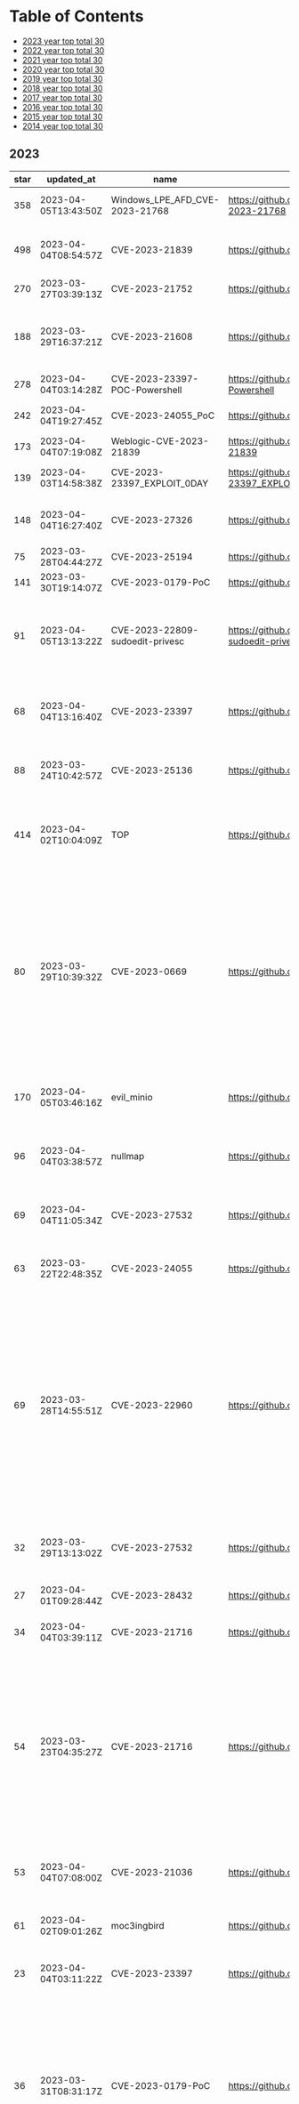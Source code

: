 # Table of Contents
* [2023 year top total 30](#2023)
* [2022 year top total 30](#2022)
* [2021 year top total 30](#2021)
* [2020 year top total 30](#2020)
* [2019 year top total 30](#2019)
* [2018 year top total 30](#2018)
* [2017 year top total 30](#2017)
* [2016 year top total 30](#2016)
* [2015 year top total 30](#2015)
* [2014 year top total 30](#2014)
## 2023
|star|updated_at|name|url|des|
|---|---|---|---|---|
|358|2023-04-05T13:43:50Z|Windows_LPE_AFD_CVE-2023-21768|https://github.com/chompie1337/Windows_LPE_AFD_CVE-2023-21768|LPE exploit for CVE-2023-21768|
|498|2023-04-04T08:54:57Z|CVE-2023-21839|https://github.com/4ra1n/CVE-2023-21839|Weblogic CVE-2023-21839 RCE (无需Java依赖一键RCE)|
|270|2023-03-27T03:39:13Z|CVE-2023-21752|https://github.com/Wh04m1001/CVE-2023-21752||
|188|2023-03-29T16:37:21Z|CVE-2023-21608|https://github.com/hacksysteam/CVE-2023-21608|Adobe Acrobat Reader - CVE-2023-21608 - Remote Code Execution Exploit|
|278|2023-04-04T03:14:28Z|CVE-2023-23397-POC-Powershell|https://github.com/api0cradle/CVE-2023-23397-POC-Powershell||
|242|2023-04-04T19:27:45Z|CVE-2023-24055_PoC|https://github.com/alt3kx/CVE-2023-24055_PoC|CVE-2023-24055 PoC (KeePass 2.5x)|
|173|2023-04-04T07:19:08Z|Weblogic-CVE-2023-21839|https://github.com/DXask88MA/Weblogic-CVE-2023-21839||
|139|2023-04-03T14:58:38Z|CVE-2023-23397_EXPLOIT_0DAY|https://github.com/sqrtZeroKnowledge/CVE-2023-23397_EXPLOIT_0DAY|Exploit for the CVE-2023-23397|
|148|2023-04-04T16:27:40Z|CVE-2023-27326|https://github.com/Impalabs/CVE-2023-27326|VM Escape for Parallels Desktop <18.1.1|
|75|2023-03-28T04:44:27Z|CVE-2023-25194|https://github.com/ohnonoyesyes/CVE-2023-25194||
|141|2023-03-30T19:14:07Z|CVE-2023-0179-PoC|https://github.com/TurtleARM/CVE-2023-0179-PoC||
|91|2023-04-05T13:13:22Z|CVE-2023-22809-sudoedit-privesc|https://github.com/n3m1dotsys/CVE-2023-22809-sudoedit-privesc|A script to automate privilege escalation with CVE-2023-22809 vulnerability|
|68|2023-04-04T13:16:40Z|CVE-2023-23397|https://github.com/Trackflaw/CVE-2023-23397|Simple PoC of the CVE-2023-23397 vulnerability with the payload sent by email.|
|88|2023-03-24T10:42:57Z|CVE-2023-25136|https://github.com/Christbowel/CVE-2023-25136|OpenSSH 9.1 vulnerability mass scan and exploit|
|414|2023-04-02T10:04:09Z|TOP|https://github.com/hktalent/TOP|TOP All bugbounty pentesting CVE-2023- POC Exp  RCE example payload  Things|
|80|2023-03-29T10:39:32Z|CVE-2023-0669|https://github.com/0xf4n9x/CVE-2023-0669|CVE-2023-0669 GoAnywhere MFT suffers from a pre-authentication command injection vulnerability in the License Response Servlet due to deserializing an arbitrary attacker-controlled object.|
|170|2023-04-05T03:46:16Z|evil_minio|https://github.com/AbelChe/evil_minio|EXP for CVE-2023-28434 MinIO unauthorized to RCE|
|96|2023-04-04T03:38:57Z|nullmap|https://github.com/SamuelTulach/nullmap|Using CVE-2023-21768 to manual map kernel mode driver |
|69|2023-04-04T11:05:34Z|CVE-2023-27532|https://github.com/sfewer-r7/CVE-2023-27532|Exploit for CVE-2023-27532 against Veeam Backup & Replication|
|63|2023-03-22T22:48:35Z|CVE-2023-24055|https://github.com/deetl/CVE-2023-24055|POC and Scanner for CVE-2023-24055|
|69|2023-03-28T14:55:51Z|CVE-2023-22960|https://github.com/t3l3machus/CVE-2023-22960|This vulnerability allows an attacker to bypass the credentials brute-force prevention mechanism of the Embedded Web Server (interface) of more than 60 Lexmark printer models. This issue affects both username-password and PIN authentication.|
|32|2023-03-29T13:13:02Z|CVE-2023-27532|https://github.com/horizon3ai/CVE-2023-27532|POC for Veeam Backup and Replication CVE-2023-27532|
|27|2023-04-01T09:28:44Z|CVE-2023-28432|https://github.com/Mr-xn/CVE-2023-28432|CVE-2023-28434 nuclei templates|
|34|2023-04-04T03:39:11Z|CVE-2023-21716|https://github.com/Xnuvers007/CVE-2023-21716|RTF Crash POC Python 3.11 Windows 10|
|54|2023-03-23T04:35:27Z|CVE-2023-21716|https://github.com/gyaansastra/CVE-2023-21716|A vulnerability within Microsoft Office's wwlib allows attackers to achieve remote code execution with the privileges of the victim that opens a malicious RTF document. The attacker could deliver this file as an email attachment (or other means).|
|53|2023-04-04T07:08:00Z|CVE-2023-21036|https://github.com/infobyte/CVE-2023-21036|Detection and sanitization for Acropalypse Now - CVE-2023-21036|
|61|2023-04-02T09:01:26Z|moc3ingbird|https://github.com/OpenL2D/moc3ingbird|MOC3ingbird Exploit for Live2D (CVE-2023-27566)|
|23|2023-04-04T03:11:22Z|CVE-2023-23397|https://github.com/ka7ana/CVE-2023-23397|Simple PoC in PowerShell for CVE-2023-23397|
|36|2023-03-31T08:31:17Z|CVE-2023-0179-PoC|https://github.com/H4K6/CVE-2023-0179-PoC|针对（CVE-2023-0179）漏洞利用  该漏洞被分配为CVE-2023-0179，影响了从5.5到6.2-rc3的所有Linux版本，尽管该利用在6.1.6上被测试。  漏洞的细节和文章可以在os-security上找到。|
|30|2023-04-03T07:12:40Z|exploit-CVE-2023-23752|https://github.com/Acceis/exploit-CVE-2023-23752|Joomla! < 4.2.8 - Unauthenticated information disclosure|
## 2022
|star|updated_at|name|url|des|
|---|---|---|---|---|
|396|2023-04-02T20:00:02Z|pxplan|https://github.com/GREENHAT7/pxplan|CVE-2022-2022|
|420|2023-03-28T13:31:39Z|CVE-2022-25636|https://github.com/Bonfee/CVE-2022-25636|CVE-2022-25636|
|489|2023-03-28T13:30:41Z|CVE-2022-0995|https://github.com/Bonfee/CVE-2022-0995|CVE-2022-0995 exploit|
|447|2023-03-28T18:22:16Z|CVE-2022-21882|https://github.com/KaLendsi/CVE-2022-21882|win32k LPE |
|681|2023-04-05T11:27:34Z|CVE-2022-29072|https://github.com/kagancapar/CVE-2022-29072|7-Zip through 21.07 on Windows allows privilege escalation and command execution when a file with the .7z extension is dragged to the Help>Contents area.|
|1020|2023-04-03T13:17:16Z|CVE-2022-0847-DirtyPipe-Exploit|https://github.com/Arinerron/CVE-2022-0847-DirtyPipe-Exploit|A root exploit for CVE-2022-0847 (Dirty Pipe)|
|531|2023-03-29T19:16:02Z|OpenSSL-2022|https://github.com/NCSC-NL/OpenSSL-2022|Operational information regarding CVE-2022-3602 and CVE-2022-3786, two vulnerabilities in OpenSSL 3|
|354|2023-03-21T19:08:40Z|CVE-2022-0185|https://github.com/Crusaders-of-Rust/CVE-2022-0185|CVE-2022-0185|
|528|2023-04-02T22:01:17Z|CVE-2022-23222|https://github.com/tr3ee/CVE-2022-23222|CVE-2022-23222: Linux Kernel eBPF Local Privilege Escalation|
|207|2023-04-04T07:09:46Z|Spring-Cloud-Gateway-CVE-2022-22947|https://github.com/lucksec/Spring-Cloud-Gateway-CVE-2022-22947|CVE-2022-22947|
|365|2023-03-29T19:31:22Z|CVE-2022-21907|https://github.com/ZZ-SOCMAP/CVE-2022-21907|HTTP Protocol Stack Remote Code Execution Vulnerability CVE-2022-21907|
|422|2023-04-02T23:55:02Z|CVE-2022-2588|https://github.com/Markakd/CVE-2022-2588|exploit for CVE-2022-2588|
|345|2023-03-28T12:37:57Z|CVE-2022-29464|https://github.com/hakivvi/CVE-2022-29464|WSO2 RCE (CVE-2022-29464) exploit and writeup.|
|311|2023-04-04T12:57:47Z|CVE-2022-40684|https://github.com/horizon3ai/CVE-2022-40684|A proof of concept exploit for CVE-2022-40684 affecting Fortinet FortiOS, FortiProxy, and FortiSwitchManager|
|315|2023-03-28T11:57:53Z|CVE-2022-39197|https://github.com/its-arun/CVE-2022-39197|CobaltStrike <= 4.7.1 RCE|
|370|2023-04-02T09:05:44Z|CVE-2022-33679|https://github.com/Bdenneu/CVE-2022-33679|One day based on https://googleprojectzero.blogspot.com/2022/10/rc4-is-still-considered-harmful.html|
|426|2023-04-04T09:11:47Z|CVE-2022-27254|https://github.com/nonamecoder/CVE-2022-27254|PoC for vulnerability in Honda's Remote Keyless System(CVE-2022-27254)|
|240|2023-03-28T08:38:18Z|CVE-2022-0847|https://github.com/r1is/CVE-2022-0847|CVE-2022-0847-DirtyPipe-Exploit   CVE-2022-0847 是存在于 Linux内核 5.8 及之后版本中的本地提权漏洞。攻击者通过利用此漏洞，可覆盖重写任意可读文件中的数据，从而可将普通权限的用户提升到特权 root。    CVE-2022-0847 的漏洞原理类似于 CVE-2016-5195 脏牛漏洞（Dirty Cow），但它更容易被利用。漏洞作者将此漏洞命名为“Dirty Pipe”|
|289|2023-03-02T11:36:05Z|CVE-2022-21971|https://github.com/0vercl0k/CVE-2022-21971|PoC for CVE-2022-21971 "Windows Runtime Remote Code Execution Vulnerability"|
|253|2023-04-05T02:09:59Z|CVE-2022-39952|https://github.com/horizon3ai/CVE-2022-39952|POC for CVE-2022-39952|
|386|2023-04-05T12:44:31Z|CVE-2022-0847-DirtyPipe-Exploits|https://github.com/AlexisAhmed/CVE-2022-0847-DirtyPipe-Exploits|A collection of exploits and documentation that can be used to exploit the Linux Dirty Pipe vulnerability.|
|281|2023-04-04T14:09:56Z|Spring4Shell-POC|https://github.com/reznok/Spring4Shell-POC|Dockerized Spring4Shell (CVE-2022-22965) PoC application and exploit|
|110|2023-04-04T14:09:56Z|CVE-2022-22963|https://github.com/dinosn/CVE-2022-22963|CVE-2022-22963 PoC |
|285|2023-03-28T12:39:51Z|VMware-CVE-2022-22954|https://github.com/sherlocksecurity/VMware-CVE-2022-22954|POC for VMWARE CVE-2022-22954|
|94|2023-03-09T11:35:41Z|CVE-2022-23131|https://github.com/jweny/CVE-2022-23131|cve-2022-23131 exp|
|233|2023-04-04T00:57:52Z|CVE-2022-1388|https://github.com/horizon3ai/CVE-2022-1388|POC for CVE-2022-1388|
|256|2023-03-23T09:37:45Z|cve-2022-27255|https://github.com/infobyte/cve-2022-27255||
|186|2023-03-28T18:22:16Z|CVE-2022-21882|https://github.com/L4ys/CVE-2022-21882||
|194|2023-02-02T00:58:48Z|CVE-2022-27666|https://github.com/plummm/CVE-2022-27666|Exploit for CVE-2022-27666|
|121|2023-03-15T14:52:42Z|SpringShell|https://github.com/TheGejr/SpringShell|Spring4Shell - Spring Core RCE - CVE-2022-22965|
## 2021
|star|updated_at|name|url|des|
|---|---|---|---|---|
|1776|2023-04-05T12:36:09Z|CVE-2021-4034|https://github.com/berdav/CVE-2021-4034|CVE-2021-4034 1day|
|1460|2023-04-05T08:28:54Z|CVE-2021-40444|https://github.com/lockedbyte/CVE-2021-40444|CVE-2021-40444 PoC|
|1197|2023-03-29T11:33:24Z|noPac|https://github.com/cube0x0/noPac|CVE-2021-42287/CVE-2021-42278 Scanner & Exploiter.|
|1674|2023-04-05T13:58:22Z|CVE-2021-1675|https://github.com/cube0x0/CVE-2021-1675|C# and Impacket implementation of PrintNightmare CVE-2021-1675/CVE-2021-34527|
|959|2023-04-05T13:59:35Z|CVE-2021-4034|https://github.com/arthepsy/CVE-2021-4034|PoC for PwnKit: Local Privilege Escalation Vulnerability in polkit’s pkexec (CVE-2021-4034)|
|429|2023-04-03T03:10:53Z|CVE-2021-21972|https://github.com/NS-Sp4ce/CVE-2021-21972|CVE-2021-21972 Exploit|
|868|2023-04-03T19:07:31Z|CVE-2021-3156|https://github.com/blasty/CVE-2021-3156||
|888|2023-04-02T20:48:15Z|CVE-2021-1675|https://github.com/calebstewart/CVE-2021-1675|Pure PowerShell implementation of CVE-2021-1675 Print Spooler Local Privilege Escalation (PrintNightmare)|
|394|2023-03-28T18:22:14Z|CVE-2021-1732-Exploit|https://github.com/KaLendsi/CVE-2021-1732-Exploit|CVE-2021-1732 Exploit|
|889|2023-04-05T13:41:07Z|sam-the-admin|https://github.com/WazeHell/sam-the-admin|Exploiting CVE-2021-42278 and CVE-2021-42287 to impersonate DA from standard domain user |
|844|2023-04-05T12:58:45Z|CVE-2021-44228-Scanner|https://github.com/logpresso/CVE-2021-44228-Scanner|Vulnerability scanner and mitigation patch for Log4j2 CVE-2021-44228|
|738|2023-03-21T10:45:10Z|CVE-2021-40444|https://github.com/klezVirus/CVE-2021-40444|CVE-2021-40444 - Fully Weaponized Microsoft Office Word RCE Exploit|
|823|2023-03-11T13:00:24Z|CVE-2021-31166|https://github.com/0vercl0k/CVE-2021-31166|Proof of concept for CVE-2021-31166, a remote HTTP.sys use-after-free triggered remotely.|
|581|2023-04-01T14:07:26Z|CVE-2021-3156|https://github.com/worawit/CVE-2021-3156|Sudo Baron Samedit Exploit|
|1556|2023-04-05T05:54:17Z|log4j-shell-poc|https://github.com/kozmer/log4j-shell-poc|A Proof-Of-Concept for the CVE-2021-44228 vulnerability. |
|1052|2023-04-04T17:53:04Z|log4shell-vulnerable-app|https://github.com/christophetd/log4shell-vulnerable-app|Spring Boot web application vulnerable to Log4Shell (CVE-2021-44228).|
|430|2023-02-17T21:09:51Z|CVE-2021-3156|https://github.com/stong/CVE-2021-3156|PoC for CVE-2021-3156 (sudo heap overflow)|
|558|2023-04-04T08:45:42Z|noPac|https://github.com/Ridter/noPac|Exploiting CVE-2021-42278 and CVE-2021-42287 to impersonate DA from standard domain user |
|336|2023-04-04T14:56:59Z|CVE-2021-3493|https://github.com/briskets/CVE-2021-3493|Ubuntu OverlayFS Local Privesc|
|138|2023-04-04T18:03:47Z|exprolog|https://github.com/herwonowr/exprolog|ProxyLogon Full Exploit Chain PoC (CVE-2021–26855, CVE-2021–26857, CVE-2021–26858, CVE-2021–27065)|
|205|2023-03-29T02:32:16Z|CVE-2021-41773|https://github.com/blasty/CVE-2021-41773|CVE-2021-41773 playground|
|342|2023-04-04T19:46:22Z|CVE-2021-44228_scanner|https://github.com/CERTCC/CVE-2021-44228_scanner|Scanners for Jar files that may be vulnerable to CVE-2021-44228|
|319|2023-03-28T12:39:04Z|Grafana-CVE-2021-43798|https://github.com/jas502n/Grafana-CVE-2021-43798|Grafana Unauthorized arbitrary file reading vulnerability|
|165|2023-03-27T23:53:52Z|ProxyVulns|https://github.com/hosch3n/ProxyVulns|[ProxyLogon] CVE-2021-26855 & CVE-2021-27065 Fixed RawIdentity Bug Exploit. [ProxyOracle] CVE-2021-31195 & CVE-2021-31196 Exploit Chains. [ProxyShell] CVE-2021-34473 & CVE-2021-34523 & CVE-2021-31207 Exploit Chains.|
|223|2023-03-28T13:35:39Z|CVE-2021-22205|https://github.com/Al1ex/CVE-2021-22205|CVE-2021-22205& GitLab CE/EE RCE|
|139|2022-12-08T12:21:45Z|CVE-2021-41773_CVE-2021-42013|https://github.com/inbug-team/CVE-2021-41773_CVE-2021-42013|CVE-2021-41773 CVE-2021-42013漏洞批量检测工具|
|335|2023-03-03T23:04:45Z|CVE-2021-1675-LPE|https://github.com/hlldz/CVE-2021-1675-LPE|Local Privilege Escalation Edition for CVE-2021-1675/CVE-2021-34527|
|432|2023-02-19T07:14:03Z|log4j-finder|https://github.com/fox-it/log4j-finder|Find vulnerable Log4j2 versions on disk and also inside Java Archive Files (Log4Shell CVE-2021-44228, CVE-2021-45046, CVE-2021-45105)|
|233|2023-03-28T13:36:24Z|laravel-exploits|https://github.com/ambionics/laravel-exploits|Exploit for CVE-2021-3129|
|297|2023-03-20T09:00:12Z|CVE-2021-26084_Confluence|https://github.com/h3v0x/CVE-2021-26084_Confluence|Confluence Server Webwork OGNL injection|
## 2020
|star|updated_at|name|url|des|
|---|---|---|---|---|
|3712|2023-04-04T13:02:20Z|exphub|https://github.com/zhzyker/exphub|Exphub[漏洞利用脚本库] 包括Webloigc、Struts2、Tomcat、Nexus、Solr、Jboss、Drupal的漏洞利用脚本，最新添加CVE-2020-14882、CVE-2020-11444、CVE-2020-10204、CVE-2020-10199、CVE-2020-1938、CVE-2020-2551、CVE-2020-2555、CVE-2020-2883、CVE-2019-17558、CVE-2019-6340|
|1657|2023-04-04T02:41:55Z|weblogicScanner|https://github.com/0xn0ne/weblogicScanner|weblogic 漏洞扫描工具。目前包含对以下漏洞的检测能力：CVE-2014-4210、CVE-2016-0638、CVE-2016-3510、CVE-2017-3248、CVE-2017-3506、CVE-2017-10271、CVE-2018-2628、CVE-2018-2893、CVE-2018-2894、CVE-2018-3191、CVE-2018-3245、CVE-2018-3252、CVE-2019-2618、CVE-2019-2725、CVE-2019-2729、CVE-2019-2890、CVE-2020-2551、CVE-2020-14750、CVE-2020-14882、CVE-2020-14883|
|1568|2023-04-03T00:20:34Z|CVE-2020-1472|https://github.com/SecuraBV/CVE-2020-1472|Test tool for CVE-2020-1472|
|1244|2023-04-03T10:23:47Z|CVE-2020-0796|https://github.com/danigargu/CVE-2020-0796|CVE-2020-0796 - Windows SMBv3 LPE exploit #SMBGhost|
|1012|2023-03-29T13:57:28Z|CVE-2020-1472|https://github.com/dirkjanm/CVE-2020-1472|PoC for Zerologon - all research credits go to Tom Tervoort of Secura|
|275|2023-03-20T07:13:20Z|CVE-2020-14882|https://github.com/jas502n/CVE-2020-14882|CVE-2020–14882、CVE-2020–14883|
|313|2023-04-04T02:29:49Z|cve-2020-0688|https://github.com/Ridter/cve-2020-0688|cve-2020-0688|
|633|2023-03-21T02:33:58Z|SMBGhost|https://github.com/ly4k/SMBGhost|Scanner for CVE-2020-0796 - SMBv3 RCE|
|374|2023-03-23T15:22:12Z|CVE-2020-5902|https://github.com/jas502n/CVE-2020-5902|CVE-2020-5902 BIG-IP|
|133|2023-03-29T04:58:44Z|CVE_2020_2546|https://github.com/hktalent/CVE_2020_2546|CVE-2020-2546，CVE-2020-2915 CVE-2020-2801  CVE-2020-2798  CVE-2020-2883 CVE-2020-2884 CVE-2020-2950  WebLogic T3 payload exploit poc python3,|
|487|2023-03-27T09:17:34Z|CVE-2020-0796-RCE-POC|https://github.com/ZecOps/CVE-2020-0796-RCE-POC|CVE-2020-0796 Remote Code Execution POC|
|298|2023-04-03T16:03:24Z|CVEAC-2020|https://github.com/thesecretclub/CVEAC-2020|EasyAntiCheat Integrity check bypass by mimicking memory changes|
|526|2023-03-30T01:29:40Z|zerologon|https://github.com/risksense/zerologon|Exploit for zerologon cve-2020-1472|
|319|2023-03-20T14:08:57Z|CVE-2020-2551|https://github.com/Y4er/CVE-2020-2551|Weblogic IIOP CVE-2020-2551|
|666|2023-03-29T07:00:01Z|CVE-2020-0787-EXP-ALL-WINDOWS-VERSION|https://github.com/cbwang505/CVE-2020-0787-EXP-ALL-WINDOWS-VERSION|Support ALL Windows Version|
|335|2023-03-07T08:20:53Z|CVE-2020-0688|https://github.com/zcgonvh/CVE-2020-0688|Exploit and detect tools for CVE-2020-0688|
|299|2023-03-13T12:39:34Z|CVE-2020-0796-PoC|https://github.com/eerykitty/CVE-2020-0796-PoC|PoC for triggering buffer overflow via CVE-2020-0796|
|111|2023-03-12T20:36:28Z|CVE-2020-11651-poc|https://github.com/jasperla/CVE-2020-11651-poc|PoC exploit of CVE-2020-11651 and CVE-2020-11652|
|160|2023-01-16T14:32:10Z|cve-2020-0688|https://github.com/random-robbie/cve-2020-0688|cve-2020-0688|
|879|2023-03-20T17:43:38Z|CurveBall|https://github.com/ly4k/CurveBall|PoC for CVE-2020-0601- Windows CryptoAPI (Crypt32.dll)|
|281|2023-04-04T09:08:03Z|CNVD-2020-10487-Tomcat-Ajp-lfi-Scanner|https://github.com/bkfish/CNVD-2020-10487-Tomcat-Ajp-lfi-Scanner|Cnvd-2020-10487 / cve-2020-1938, scanner tool|
|84|2023-03-05T02:51:05Z|dnspooq|https://github.com/knqyf263/dnspooq|DNSpooq - dnsmasq cache poisoning (CVE-2020-25686, CVE-2020-25684, CVE-2020-25685)|
|254|2023-03-03T00:44:20Z|BlueGate|https://github.com/ly4k/BlueGate|PoC (DoS + scanner) for CVE-2020-0609 & CVE-2020-0610 - RD Gateway RCE|
|342|2023-04-01T20:33:54Z|CVE-2020-1472|https://github.com/VoidSec/CVE-2020-1472|Exploit Code for CVE-2020-1472 aka Zerologon|
|341|2023-03-31T11:49:12Z|chainoffools|https://github.com/kudelskisecurity/chainoffools|A PoC for CVE-2020-0601|
|222|2023-03-24T11:24:39Z|CVE-2020-0674-Exploit|https://github.com/maxpl0it/CVE-2020-0674-Exploit|This is an exploit for CVE-2020-0674 that runs on the x64 version of IE 8, 9, 10, and 11 on Windows 7.|
|242|2023-03-28T18:22:11Z|CVE-2020-0796-LPE-POC|https://github.com/ZecOps/CVE-2020-0796-LPE-POC|CVE-2020-0796 Local Privilege Escalation POC|
|203|2023-03-29T05:04:30Z|CVE-2020-0041|https://github.com/bluefrostsecurity/CVE-2020-0041|Exploits for Android Binder bug CVE-2020-0041|
|322|2023-03-16T18:06:09Z|CVE-2020-0683|https://github.com/padovah4ck/CVE-2020-0683|CVE-2020-0683 - Windows MSI “Installer service” Elevation of Privilege|
|202|2023-01-31T02:55:30Z|SAP_RECON|https://github.com/chipik/SAP_RECON|PoC for CVE-2020-6287, CVE-2020-6286 (SAP RECON vulnerability)|
## 2019
|star|updated_at|name|url|des|
|---|---|---|---|---|
|1657|2023-04-04T02:41:55Z|weblogicScanner|https://github.com/0xn0ne/weblogicScanner|weblogic 漏洞扫描工具。目前包含对以下漏洞的检测能力：CVE-2014-4210、CVE-2016-0638、CVE-2016-3510、CVE-2017-3248、CVE-2017-3506、CVE-2017-10271、CVE-2018-2628、CVE-2018-2893、CVE-2018-2894、CVE-2018-3191、CVE-2018-3245、CVE-2018-3252、CVE-2019-2618、CVE-2019-2725、CVE-2019-2729、CVE-2019-2890、CVE-2020-2551、CVE-2020-14750、CVE-2020-14882、CVE-2020-14883|
|1763|2023-04-02T18:32:31Z|phuip-fpizdam|https://github.com/neex/phuip-fpizdam|Exploit for CVE-2019-11043|
|3712|2023-04-04T13:02:20Z|exphub|https://github.com/zhzyker/exphub|Exphub[漏洞利用脚本库] 包括Webloigc、Struts2、Tomcat、Nexus、Solr、Jboss、Drupal的漏洞利用脚本，最新添加CVE-2020-14882、CVE-2020-11444、CVE-2020-10204、CVE-2020-10199、CVE-2020-1938、CVE-2020-2551、CVE-2020-2555、CVE-2020-2883、CVE-2019-17558、CVE-2019-6340|
|1134|2023-03-11T04:44:39Z|BlueKeep|https://github.com/Ekultek/BlueKeep|Proof of concept for CVE-2019-0708|
|609|2023-04-02T13:16:41Z|CVE-2019-5736-PoC|https://github.com/Frichetten/CVE-2019-5736-PoC|PoC for CVE-2019-5736|
|485|2023-03-23T15:24:59Z|CVE-2019-0708|https://github.com/n1xbyte/CVE-2019-0708|dump|
|380|2023-03-24T09:54:48Z|CVE-2019-0708|https://github.com/k8gege/CVE-2019-0708|3389远程桌面代码执行漏洞CVE-2019-0708批量检测工具(Rdpscan Bluekeep Check)|
|323|2023-03-21T02:43:56Z|COMahawk|https://github.com/apt69/COMahawk|Privilege Escalation: Weaponizing CVE-2019-1405 and CVE-2019-1322|
|316|2023-03-29T17:25:44Z|CVE-2019-2107|https://github.com/marcinguy/CVE-2019-2107|CVE-2019-2107|
|435|2023-03-12T03:03:06Z|CVE-2019-2725|https://github.com/lufeirider/CVE-2019-2725|CVE-2019-2725 命令回显|
|564|2023-03-23T15:24:11Z|cve-2019-19781|https://github.com/trustedsec/cve-2019-19781|This is a tool published for the Citrix ADC (NetScaler) vulnerability. We are only disclosing this due to others publishing the exploit code first.|
|753|2023-03-25T02:02:01Z|esp32_esp8266_attacks|https://github.com/Matheus-Garbelini/esp32_esp8266_attacks|Proof of Concept of ESP32/8266 Wi-Fi vulnerabilties (CVE-2019-12586, CVE-2019-12587, CVE-2019-12588)|
|359|2023-02-09T06:54:25Z|CVE-2019-11510|https://github.com/projectzeroindia/CVE-2019-11510|Exploit for Arbitrary File Read on Pulse Secure SSL VPN (CVE-2019-11510)|
|372|2023-02-16T17:00:39Z|CVE-2019-19781|https://github.com/projectzeroindia/CVE-2019-19781|Remote Code Execution Exploit for Citrix Application Delivery Controller and Citrix Gateway [ CVE-2019-19781 ]|
|605|2023-02-20T07:19:31Z|CVE-2019-11708|https://github.com/0vercl0k/CVE-2019-11708|Full exploit chain (CVE-2019-11708 & CVE-2019-9810) against Firefox on Windows 64-bit.|
|298|2023-03-12T10:31:10Z|CVE-2019-13272|https://github.com/jas502n/CVE-2019-13272|Linux 4.10 < 5.1.17 PTRACE_TRACEME local root|
|133|2022-12-16T10:14:29Z|CVE-2019-0604|https://github.com/linhlhq/CVE-2019-0604|CVE-2019-0604|
|238|2023-01-31T09:30:16Z|CVE-2019-0841|https://github.com/rogue-kdc/CVE-2019-0841|PoC code for CVE-2019-0841 Privilege Escalation vulnerability|
|879|2023-03-27T19:21:48Z|rdpscan|https://github.com/robertdavidgraham/rdpscan|A quick scanner for the CVE-2019-0708 "BlueKeep" vulnerability.|
|189|2023-01-27T10:24:51Z|CVE-2019-11932|https://github.com/awakened1712/CVE-2019-11932|Simple POC for exploiting WhatsApp double-free bug in DDGifSlurp in decoding.c in libpl_droidsonroids_gif|
|259|2023-02-12T01:35:32Z|CVE-2019-5786|https://github.com/exodusintel/CVE-2019-5786|FileReader Exploit|
|273|2023-03-17T21:37:28Z|CVE-2019-18935|https://github.com/noperator/CVE-2019-18935|RCE exploit for a .NET JSON deserialization vulnerability in Telerik UI for ASP.NET AJAX.|
|260|2023-03-06T14:58:17Z|CVE-2019-11932|https://github.com/dorkerdevil/CVE-2019-11932| double-free bug in WhatsApp exploit poc|
|234|2023-04-02T09:41:16Z|CVE-2019-1040|https://github.com/Ridter/CVE-2019-1040|CVE-2019-1040 with Exchange|
|347|2023-02-18T05:28:25Z|bluekeep_CVE-2019-0708_poc_to_exploit|https://github.com/algo7/bluekeep_CVE-2019-0708_poc_to_exploit|An Attempt to Port BlueKeep PoC from @Ekultek to actual exploits|
|171|2023-03-06T08:26:09Z|CVE-2019-3396_EXP|https://github.com/Yt1g3r/CVE-2019-3396_EXP|CVE-2019-3396 confluence SSTI RCE|
|205|2023-03-28T14:48:30Z|cve-2019-5736-poc|https://github.com/q3k/cve-2019-5736-poc|Unweaponized Proof of Concept for CVE-2019-5736 (Docker escape)|
|183|2023-03-26T05:22:49Z|CVE-2019-2725|https://github.com/TopScrew/CVE-2019-2725|CVE-2019-2725命令回显+webshell上传+最新绕过|
|292|2022-08-26T13:16:46Z|bluekeep|https://github.com/0xeb-bp/bluekeep|Public work for CVE-2019-0708|
|298|2023-04-02T08:40:28Z|cve-2019-1003000-jenkins-rce-poc|https://github.com/adamyordan/cve-2019-1003000-jenkins-rce-poc|Jenkins RCE Proof-of-Concept: SECURITY-1266 / CVE-2019-1003000 (Script Security), CVE-2019-1003001 (Pipeline: Groovy), CVE-2019-1003002 (Pipeline: Declarative)|
## 2018
|star|updated_at|name|url|des|
|---|---|---|---|---|
|1657|2023-04-04T02:41:55Z|weblogicScanner|https://github.com/0xn0ne/weblogicScanner|weblogic 漏洞扫描工具。目前包含对以下漏洞的检测能力：CVE-2014-4210、CVE-2016-0638、CVE-2016-3510、CVE-2017-3248、CVE-2017-3506、CVE-2017-10271、CVE-2018-2628、CVE-2018-2893、CVE-2018-2894、CVE-2018-3191、CVE-2018-3245、CVE-2018-3252、CVE-2019-2618、CVE-2019-2725、CVE-2019-2729、CVE-2019-2890、CVE-2020-2551、CVE-2020-14750、CVE-2020-14882、CVE-2020-14883|
|489|2023-04-01T05:31:47Z|CVE-2018-8120|https://github.com/unamer/CVE-2018-8120|CVE-2018-8120 Windows LPE exploit|
|504|2023-04-02T02:36:44Z|CVE-2018-15473-Exploit|https://github.com/Rhynorater/CVE-2018-15473-Exploit|Exploit written in Python for CVE-2018-15473 with threading and export formats|
|485|2023-03-13T14:23:06Z|CVE-2018-20250|https://github.com/WyAtu/CVE-2018-20250|exp for https://research.checkpoint.com/extracting-code-execution-from-winrar|
|482|2023-04-04T03:28:31Z|CVE-2018-9995_dvr_credentials|https://github.com/ezelf/CVE-2018-9995_dvr_credentials|(CVE-2018-9995) Get DVR Credentials|
|357|2023-04-03T12:46:17Z|Exchange2domain|https://github.com/Ridter/Exchange2domain|CVE-2018-8581|
|488|2023-03-15T23:21:03Z|CVE-2018-10933|https://github.com/blacknbunny/CVE-2018-10933|Spawn to shell without any credentials by using CVE-2018-10933 (LibSSH)|
|249|2023-02-12T08:42:50Z|CVE-2018-13379|https://github.com/milo2012/CVE-2018-13379|CVE-2018-13379|
|267|2023-04-03T11:26:25Z|CVE-2018-0802|https://github.com/rxwx/CVE-2018-0802|PoC Exploit for CVE-2018-0802 (and optionally CVE-2017-11882)|
|404|2023-03-06T00:38:43Z|CVE-2018-8897|https://github.com/can1357/CVE-2018-8897|Arbitrary code execution with kernel privileges using CVE-2018-8897.|
|293|2023-03-20T20:34:45Z|CVE-2018-8120|https://github.com/alpha1ab/CVE-2018-8120|CVE-2018-8120 Exploit for Win2003 Win2008 WinXP Win7 |
|342|2022-12-12T15:30:26Z|CVE-2018-7600|https://github.com/a2u/CVE-2018-7600|💀Proof-of-Concept for CVE-2018-7600 Drupal SA-CORE-2018-002|
|332|2023-03-28T14:53:13Z|CVE-2018-8581|https://github.com/WyAtu/CVE-2018-8581|CVE-2018-8581 | Microsoft Exchange Server Elevation of Privilege Vulnerability|
|79|2022-07-29T07:40:46Z|CVE-2018-2628|https://github.com/shengqi158/CVE-2018-2628|CVE-2018-2628 & CVE-2018-2893|
|483|2023-03-31T11:47:31Z|WinboxPoC|https://github.com/BasuCert/WinboxPoC|Proof of Concept of Winbox Critical Vulnerability (CVE-2018-14847)|
|137|2022-08-04T05:22:18Z|CVE-2018-8174_EXP|https://github.com/Yt1g3r/CVE-2018-8174_EXP|CVE-2018-8174_python|
|164|2022-11-18T05:44:32Z|CVE-2018-3245|https://github.com/pyn3rd/CVE-2018-3245|CVE-2018-3245-PoC|
|145|2022-11-09T18:04:13Z|CVE-2018-13382|https://github.com/milo2012/CVE-2018-13382|CVE-2018-13382|
|123|2022-11-15T17:39:16Z|cve-2018-8453-exp|https://github.com/ze0r/cve-2018-8453-exp|cve-2018-8453 exp|
|299|2022-10-29T01:42:31Z|struts-pwn_CVE-2018-11776|https://github.com/mazen160/struts-pwn_CVE-2018-11776| An exploit for Apache Struts CVE-2018-11776|
|166|2023-01-13T06:16:58Z|CVE-2018-8174-msf|https://github.com/0x09AL/CVE-2018-8174-msf|CVE-2018-8174 - VBScript memory corruption exploit.|
|194|2023-03-24T19:48:51Z|CVE-2018-0296|https://github.com/yassineaboukir/CVE-2018-0296|Script to test for Cisco ASA path traversal vulnerability (CVE-2018-0296) and extract system information.|
|181|2022-07-29T07:41:20Z|CVE-2018-15982_EXP|https://github.com/Ridter/CVE-2018-15982_EXP|exp of CVE-2018-15982|
|165|2023-01-13T06:16:40Z|cve-2018-8120|https://github.com/bigric3/cve-2018-8120||
|164|2023-02-25T01:03:53Z|RTF_11882_0802|https://github.com/Ridter/RTF_11882_0802|PoC for CVE-2018-0802 And CVE-2017-11882|
|547|2023-04-04T08:44:59Z|Drupalgeddon2|https://github.com/dreadlocked/Drupalgeddon2|Exploit for Drupal v7.x + v8.x (Drupalgeddon 2 / CVE-2018-7600 / SA-CORE-2018-002)|
|104|2023-03-18T17:51:30Z|CVE-2018-7600|https://github.com/pimps/CVE-2018-7600|Exploit for Drupal 7 <= 7.57 CVE-2018-7600|
|220|2023-01-02T16:14:21Z|poc_CVE-2018-1002105|https://github.com/evict/poc_CVE-2018-1002105|PoC for CVE-2018-1002105.|
|260|2023-04-04T02:31:05Z|credssp|https://github.com/preempt/credssp|A code demonstrating CVE-2018-0886|
|133|2022-11-09T18:00:34Z|CVE-2018-2894|https://github.com/LandGrey/CVE-2018-2894|CVE-2018-2894 WebLogic Unrestricted File Upload Lead To RCE Check Script|
## 2017
|star|updated_at|name|url|des|
|---|---|---|---|---|
|702|2023-03-29T21:07:01Z|CVE-2017-0199|https://github.com/bhdresh/CVE-2017-0199|Exploit toolkit CVE-2017-0199 - v4.0 is a handy python script which provides pentesters and security researchers a quick and effective way to test Microsoft Office RCE. It could generate a malicious RTF/PPSX file and deliver metasploit / meterpreter / other payload to victim without any complex configuration.|
|1657|2023-04-04T02:41:55Z|weblogicScanner|https://github.com/0xn0ne/weblogicScanner|weblogic 漏洞扫描工具。目前包含对以下漏洞的检测能力：CVE-2014-4210、CVE-2016-0638、CVE-2016-3510、CVE-2017-3248、CVE-2017-3506、CVE-2017-10271、CVE-2018-2628、CVE-2018-2893、CVE-2018-2894、CVE-2018-3191、CVE-2018-3245、CVE-2018-3252、CVE-2019-2618、CVE-2019-2725、CVE-2019-2729、CVE-2019-2890、CVE-2020-2551、CVE-2020-14750、CVE-2020-14882、CVE-2020-14883|
|533|2023-04-03T10:39:35Z|CVE-2017-11882|https://github.com/Ridter/CVE-2017-11882|CVE-2017-11882 from https://github.com/embedi/CVE-2017-11882|
|489|2023-04-03T10:39:32Z|CVE-2017-11882|https://github.com/embedi/CVE-2017-11882|Proof-of-Concept exploits for CVE-2017-11882|
|452|2023-03-26T13:32:04Z|CVE-2017-0785|https://github.com/ojasookert/CVE-2017-0785|Blueborne CVE-2017-0785 Android information leak vulnerability|
|721|2023-04-03T16:02:52Z|spectre-attack|https://github.com/Eugnis/spectre-attack|Example of using revealed "Spectre" exploit (CVE-2017-5753 and CVE-2017-5715)|
|374|2023-04-05T12:30:03Z|CVE-2017-12617|https://github.com/cyberheartmi9/CVE-2017-12617|Apache Tomcat < 9.0.1 (Beta) / < 8.5.23 / < 8.0.47 / < 7.0.8 - JSP Upload Bypass / Remote Code Execution |
|318|2023-02-22T00:59:31Z|CVE-2017-8759|https://github.com/bhdresh/CVE-2017-8759|Exploit toolkit CVE-2017-8759 - v1.0 is a handy python script which provides pentesters and security researchers a quick and effective way to test Microsoft .NET Framework RCE. It could generate a malicious RTF file and deliver metasploit / meterpreter / other payload to victim without any complex configuration.|
|339|2023-04-01T13:36:01Z|exploit-CVE-2017-7494|https://github.com/opsxcq/exploit-CVE-2017-7494|SambaCry exploit and vulnerable container (CVE-2017-7494)|
|308|2023-03-20T20:36:01Z|CVE-2017-11882|https://github.com/unamer/CVE-2017-11882|CVE-2017-11882 Exploit accepts over 17k bytes long command/code in maximum.|
|301|2023-03-31T09:19:41Z|eternal_scanner|https://github.com/peterpt/eternal_scanner|An internet scanner for exploit CVE-2017-0144 (Eternal Blue) & CVE-2017-0145 (Eternal Romance)|
|181|2023-02-21T15:05:18Z|CVE-2017-8570|https://github.com/rxwx/CVE-2017-8570|Proof of Concept exploit for CVE-2017-8570|
|257|2023-03-29T19:02:40Z|CVE-2017-7494|https://github.com/joxeankoret/CVE-2017-7494|Remote root exploit for the SAMBA CVE-2017-7494 vulnerability|
|256|2023-01-13T02:54:56Z|CVE-2017-8759-Exploit-sample|https://github.com/Voulnet/CVE-2017-8759-Exploit-sample|Running CVE-2017-8759 exploit sample.|
|171|2023-03-04T14:40:45Z|Jira-Scan|https://github.com/random-robbie/Jira-Scan|CVE-2017-9506 - SSRF|
|174|2023-01-13T02:55:02Z|CVE-2017-8759|https://github.com/vysecurity/CVE-2017-8759|CVE-2017-8759 - A vulnerability in the SOAP WDSL parser.|
|245|2022-07-15T07:06:09Z|struts-pwn_CVE-2017-9805|https://github.com/mazen160/struts-pwn_CVE-2017-9805|An exploit for Apache Struts CVE-2017-9805|
|180|2023-03-09T09:25:41Z|cve-2017-7494|https://github.com/betab0t/cve-2017-7494|Proof-of-Concept exploit for CVE-2017-7494(Samba RCE from a writable share)|
|42|2023-01-28T03:12:16Z|CVE-2017-11882|https://github.com/starnightcyber/CVE-2017-11882|CVE-2017-11882 exploitation|
|82|2023-03-09T07:06:53Z|CVE-2017-8759|https://github.com/Lz1y/CVE-2017-8759|CVE-2017-8759|
|129|2023-02-28T07:16:39Z|cve-2017-7269|https://github.com/zcgonvh/cve-2017-7269|fixed msf module for cve-2017-7269|
|164|2023-02-25T01:03:53Z|RTF_11882_0802|https://github.com/Ridter/RTF_11882_0802|PoC for CVE-2018-0802 And CVE-2017-11882|
|179|2023-03-28T13:30:55Z|jboss-_CVE-2017-12149|https://github.com/yunxu1/jboss-_CVE-2017-12149|CVE-2017-12149 jboss反序列化 可回显|
|63|2023-04-04T09:03:22Z|iis6-exploit-2017-CVE-2017-7269|https://github.com/g0rx/iis6-exploit-2017-CVE-2017-7269|iis6 exploit 2017 CVE-2017-7269|
|98|2022-11-17T14:25:55Z|CVE-2017-11882-metasploit|https://github.com/0x09AL/CVE-2017-11882-metasploit|This is a Metasploit module which exploits CVE-2017-11882 using the POC released here : https://embedi.com/blog/skeleton-closet-ms-office-vulnerability-you-didnt-know-about.|
|413|2023-03-23T15:21:41Z|struts-pwn|https://github.com/mazen160/struts-pwn|An exploit for Apache Struts CVE-2017-5638|
|139|2023-03-25T10:29:57Z|CVE-2017-10271|https://github.com/c0mmand3rOpSec/CVE-2017-10271|WebLogic Exploit|
|56|2022-06-12T07:10:35Z|Exploit-Development|https://github.com/wetw0rk/Exploit-Development|CVE-2020-8012, CVE-2016-10709, CVE-2017-17099, CVE-2017-18047, CVE-2019-1003000, CVE-2018-1999002|
|267|2023-04-03T11:26:25Z|CVE-2018-0802|https://github.com/rxwx/CVE-2018-0802|PoC Exploit for CVE-2018-0802 (and optionally CVE-2017-11882)|
|50|2023-04-02T08:39:44Z|CVE-2017-1000353|https://github.com/vulhub/CVE-2017-1000353|jenkins CVE-2017-1000353 POC|
## 2016
|star|updated_at|name|url|des|
|---|---|---|---|---|
|921|2023-04-03T21:54:48Z|CVE-2016-5195|https://github.com/timwr/CVE-2016-5195|CVE-2016-5195 (dirtycow/dirtyc0w) proof of concept for Android|
|719|2023-04-03T14:40:01Z|dirtycow|https://github.com/firefart/dirtycow|Dirty Cow exploit - CVE-2016-5195|
|1657|2023-04-04T02:41:55Z|weblogicScanner|https://github.com/0xn0ne/weblogicScanner|weblogic 漏洞扫描工具。目前包含对以下漏洞的检测能力：CVE-2014-4210、CVE-2016-0638、CVE-2016-3510、CVE-2017-3248、CVE-2017-3506、CVE-2017-10271、CVE-2018-2628、CVE-2018-2893、CVE-2018-2894、CVE-2018-3191、CVE-2018-3245、CVE-2018-3252、CVE-2019-2618、CVE-2019-2725、CVE-2019-2729、CVE-2019-2890、CVE-2020-2551、CVE-2020-14750、CVE-2020-14882、CVE-2020-14883|
|387|2023-03-25T20:48:45Z|exploit-CVE-2016-10033|https://github.com/opsxcq/exploit-CVE-2016-10033|PHPMailer < 5.2.18 Remote Code Execution exploit and vulnerable container|
|329|2022-08-18T09:58:12Z|CVE-2016-0051|https://github.com/koczkatamas/CVE-2016-0051|EoP (Win7) & BSoD (Win10) PoC for CVE-2016-0051 (MS-016)|
|276|2023-04-04T10:17:50Z|CVE-2016-5195|https://github.com/gbonacini/CVE-2016-5195|A CVE-2016-5195 exploit example.|
|488|2023-03-07T19:09:58Z|PoCs|https://github.com/ImageTragick/PoCs|Proof of Concepts for CVE-2016–3714|
|433|2023-04-04T07:45:54Z|dirtycow-vdso|https://github.com/scumjr/dirtycow-vdso|PoC for Dirty COW (CVE-2016-5195)|
|156|2023-03-07T13:25:55Z|CVE-2016-6366|https://github.com/RiskSense-Ops/CVE-2016-6366|Public repository for improvements to the EXTRABACON exploit|
|181|2022-10-11T23:32:52Z|CVE-2016-2107|https://github.com/FiloSottile/CVE-2016-2107|Simple test for the May 2016 OpenSSL padding oracle (CVE-2016-2107)|
|111|2022-06-14T15:30:41Z|cve-2016-0189|https://github.com/theori-io/cve-2016-0189|Proof-of-Concept exploit for CVE-2016-0189 (VBScript Memory Corruption in IE11)|
|84|2022-11-09T17:56:32Z|CVE-2016-7255|https://github.com/FSecureLABS/CVE-2016-7255|An exploit for CVE-2016-7255 on Windows 7/8/8.1/10(pre-anniversary) 64 bit|
|327|2023-03-24T11:53:04Z|ExtractKeyMaster|https://github.com/laginimaineb/ExtractKeyMaster|Exploit that extracts Qualcomm's KeyMaster keys using CVE-2015-6639 and CVE-2016-2431|
|140|2023-02-05T16:30:05Z|chakra-2016-11|https://github.com/theori-io/chakra-2016-11|Proof-of-Concept exploit for Edge bugs (CVE-2016-7200 & CVE-2016-7201)|
|68|2023-03-25T15:47:16Z|CVE-2016-3714|https://github.com/Hood3dRob1n/CVE-2016-3714|ImaegMagick Code Execution (CVE-2016-3714)|
|82|2022-07-04T23:28:02Z|CVE-2016-0801|https://github.com/abdsec/CVE-2016-0801||
|52|2023-01-30T01:44:44Z|cve-2016-1764|https://github.com/moloch--/cve-2016-1764|Extraction of iMessage Data via XSS|
|155|2022-10-25T20:39:51Z|BadKernel|https://github.com/secmob/BadKernel|Full exploit of CVE-2016-6754(BadKernel) and slide of SyScan360 2016|
|94|2022-09-19T09:19:56Z|PegasusX|https://github.com/jndok/PegasusX|OS X 10.11.6 LPE PoC for CVE-2016-4655 / CVE-2016-4656|
|96|2023-02-22T05:29:39Z|jscpwn|https://github.com/saelo/jscpwn|PoC exploit for CVE-2016-4622|
|53|2022-11-23T12:19:24Z|exploit-CVE-2016-6515|https://github.com/opsxcq/exploit-CVE-2016-6515|OpenSSH remote DOS exploit and vulnerable container|
|56|2022-06-12T07:10:35Z|Exploit-Development|https://github.com/wetw0rk/Exploit-Development|CVE-2020-8012, CVE-2016-10709, CVE-2017-17099, CVE-2017-18047, CVE-2019-1003000, CVE-2018-1999002|
|47|2022-06-20T08:11:35Z|cve-2016-0040|https://github.com/Rootkitsmm-zz/cve-2016-0040|Exploiting CVE-2016-0040   uninitialized pointer|
|52|2022-12-07T05:23:25Z|cve-2016-2431|https://github.com/laginimaineb/cve-2016-2431|Qualcomm TrustZone kernel privilege escalation|
|51|2023-02-17T10:04:08Z|CVE-2016-3308|https://github.com/55-AA/CVE-2016-3308|Use CVE-2016-3308 corrupt win32k desktop heap|
|52|2023-03-27T09:58:01Z|CVE-2016-3309_Reloaded|https://github.com/siberas/CVE-2016-3309_Reloaded|Exploits for the win32kfull!bFill vulnerability on Win10 x64 RS2 using Bitmap or Palette techniques|
|50|2022-06-25T01:31:15Z|jenkins-cve-2016-0792|https://github.com/jpiechowka/jenkins-cve-2016-0792|Exploit for Jenkins serialization vulnerability - CVE-2016-0792|
|82|2021-12-29T03:39:19Z|mach_race|https://github.com/gdbinit/mach_race|Exploit code for CVE-2016-1757|
|39|2023-02-01T00:07:24Z|CVE-2016-0846|https://github.com/secmob/CVE-2016-0846|arbitrary memory read/write by IMemroy OOB|
|50|2022-06-20T13:06:25Z|CVE-2016-2434|https://github.com/jianqiangzhao/CVE-2016-2434||
## 2015
|star|updated_at|name|url|des|
|---|---|---|---|---|
|546|2023-03-14T19:59:25Z|CVE-2015-7547|https://github.com/fjserna/CVE-2015-7547|Proof of concept for CVE-2015-7547|
|286|2023-03-06T00:39:47Z|CVE-2015-1701|https://github.com/hfiref0x/CVE-2015-1701|Win32k LPE vulnerability used in APT attack|
|267|2023-03-28T06:00:11Z|iovyroot|https://github.com/dosomder/iovyroot|CVE-2015-1805 root tool|
|199|2023-03-11T09:09:03Z|cve-2015-1538-1|https://github.com/jduck/cve-2015-1538-1|An exploit for CVE-2015-1538-1 - Google Stagefright ‘stsc’ MP4 Atom Integer Overflow Remote Code Execution|
|130|2023-01-29T13:47:29Z|CVE-2015-3636|https://github.com/fi01/CVE-2015-3636|PoC code for 32 bit Android OS|
|397|2023-02-25T07:13:12Z|tpwn|https://github.com/kpwn/tpwn|xnu local privilege escalation via cve-2015-???? & cve-2015-???? for 10.10.5, 0day at the time | poc or gtfo|
|120|2023-02-11T06:38:08Z|PoCForCVE-2015-1528|https://github.com/secmob/PoCForCVE-2015-1528|I'll submit the poc after blackhat|
|110|2023-03-27T06:19:44Z|cve-2015-6639|https://github.com/laginimaineb/cve-2015-6639|QSEE Privilege Escalation Exploit using PRDiag* commands (CVE-2015-6639)|
|105|2023-04-02T02:36:09Z|exploit-CVE-2015-3306|https://github.com/t0kx/exploit-CVE-2015-3306|ProFTPd 1.3.5 - (mod_copy) Remote Command Execution exploit and vulnerable container|
|327|2023-03-24T11:53:04Z|ExtractKeyMaster|https://github.com/laginimaineb/ExtractKeyMaster|Exploit that extracts Qualcomm's KeyMaster keys using CVE-2015-6639 and CVE-2016-2431|
|65|2022-11-06T15:48:55Z|cve-2015-5477|https://github.com/robertdavidgraham/cve-2015-5477|PoC exploit for CVE-2015-5477 BIND9 TKEY assertion failure|
|102|2022-12-24T12:24:23Z|juniper-cve-2015-7755|https://github.com/hdm/juniper-cve-2015-7755|Notes, binaries, and related information from analysis of the CVE-2015-7755 & CVE-2015-7756 issues within Juniper ScreenOS|
|42|2023-02-11T06:44:45Z|libpingpong_exploit|https://github.com/android-rooting-tools/libpingpong_exploit|CVE-2015-3636 exploit |
|66|2020-09-21T23:27:26Z|CVE-2015-6086|https://github.com/payatu/CVE-2015-6086|PoC for CVE-2015-6086|
|32|2022-06-20T17:15:51Z|CVE-2015-1805|https://github.com/panyu6325/CVE-2015-1805||
|43|2023-01-28T15:14:35Z|mysslstrip|https://github.com/duo-labs/mysslstrip|CVE-2015-3152 PoC|
|24|2022-07-23T07:42:34Z|CVE-2015-6612|https://github.com/secmob/CVE-2015-6612||
|22|2020-12-24T15:36:05Z|CVE-2015-2546-Exploit|https://github.com/k0keoyo/CVE-2015-2546-Exploit||
|40|2021-11-16T11:51:19Z|CVE-2015-6620-POC|https://github.com/flankerhqd/CVE-2015-6620-POC|POC for CVE-2015-6620, AMessage unmarshal arbitrary write|
|29|2023-02-04T05:36:07Z|exploit-CVE-2015-1427|https://github.com/t0kx/exploit-CVE-2015-1427|Elasticsearch 1.4.0 < 1.4.2 Remote Code Execution exploit and vulnerable container|
|11|2022-10-04T08:16:39Z|privesc-CVE-2015-5602|https://github.com/t0kx/privesc-CVE-2015-5602|Sudo <= 1.8.14 Local Privilege Escalation and vulnerable container|
|30|2022-12-31T01:51:46Z|serialator|https://github.com/roo7break/serialator|Python script to exploit CVE-2015-4852.|
|4|2023-02-01T03:44:59Z|libping_unhash_exploit_POC|https://github.com/askk/libping_unhash_exploit_POC|CVE-2015-3636 exploit|
|26|2023-02-01T01:53:45Z|CVE-2015-0057|https://github.com/55-AA/CVE-2015-0057| 翻译文章，CVE-2015-0057漏洞在32位和64位系统上的利用。Exploiting the win32k!xxxEnableWndSBArrows use-after-free (CVE 2015-0057) bug on both 32-bit and 64-bit(Aaron Adams of NCC )|
|21|2019-12-08T12:35:07Z|cve-2015-0313|https://github.com/SecurityObscurity/cve-2015-0313||
|50|2022-07-04T16:25:48Z|bluebox|https://github.com/JackOfMostTrades/bluebox|Automated Exploit Toolkit for CVE-2015-6095 and CVE-2016-0049|
|14|2023-01-13T03:47:36Z|CVE-2015-5119_walkthrough|https://github.com/CiscoCXSecurity/CVE-2015-5119_walkthrough|Archive from the article CVE-2015-5119 Flash ByteArray UaF: A beginner's walkthrough|
|15|2021-12-20T20:47:43Z|CVE-2015-6132|https://github.com/hexx0r/CVE-2015-6132|Microsoft Office / COM Object DLL Planting |
|24|2022-11-24T11:06:13Z|JoomlaMassExploiter|https://github.com/paralelo14/JoomlaMassExploiter|[discontinued] Mass exploiter of CVE 2015-8562 for Joomla! CMS|
|16|2023-01-10T03:17:36Z|CVE-2015-3636|https://github.com/a7vinx/CVE-2015-3636|Expolit for android (goldfish kernel v3.10.0+) on arm64 with PXN&SELinux Bypassed. Based on fi01's code.|
## 2014
|star|updated_at|name|url|des|
|---|---|---|---|---|
|2289|2023-04-05T05:31:11Z|Heartbleed|https://github.com/FiloSottile/Heartbleed|A checker (site and tool) for CVE-2014-0160|
|146|2023-01-15T05:26:58Z|CVE-2014-7911_poc|https://github.com/retme7/CVE-2014-7911_poc|Local root exploit for Nexus5 Android 4.4.4(KTU84P)|
|447|2023-02-03T17:45:55Z|heartbleeder|https://github.com/titanous/heartbleeder|OpenSSL CVE-2014-0160 Heartbleed vulnerability test|
|1657|2023-04-04T02:41:55Z|weblogicScanner|https://github.com/0xn0ne/weblogicScanner|weblogic 漏洞扫描工具。目前包含对以下漏洞的检测能力：CVE-2014-4210、CVE-2016-0638、CVE-2016-3510、CVE-2017-3248、CVE-2017-3506、CVE-2017-10271、CVE-2018-2628、CVE-2018-2893、CVE-2018-2894、CVE-2018-3191、CVE-2018-3245、CVE-2018-3252、CVE-2019-2618、CVE-2019-2725、CVE-2019-2729、CVE-2019-2890、CVE-2020-2551、CVE-2020-14750、CVE-2020-14882、CVE-2020-14883|
|122|2023-02-28T12:57:01Z|CVE-2014-3153|https://github.com/timwr/CVE-2014-3153|CVE-2014-3153 aka towelroot|
|319|2022-11-01T18:40:40Z|pacemaker|https://github.com/Lekensteyn/pacemaker|Heartbleed (CVE-2014-0160) client exploit|
|151|2023-04-04T14:09:40Z|exploit-CVE-2014-6271|https://github.com/opsxcq/exploit-CVE-2014-6271|Shellshock exploit + vulnerable environment|
|192|2023-03-21T10:06:05Z|cve-2014-0038|https://github.com/saelo/cve-2014-0038|Linux local root exploit for CVE-2014-0038|
|93|2023-03-16T23:18:47Z|CVE-2014-4322_poc|https://github.com/retme7/CVE-2014-4322_poc|Gain privileges:system -> root,as a part of  https://github.com/retme7/CVE-2014-7911_poc|
|76|2023-02-22T05:52:39Z|cve-2014-7920-7921|https://github.com/laginimaineb/cve-2014-7920-7921|Exploit code for CVE-2014-7920 and CVE-2014-7921 - code-exec in mediaserver up to Android 5.1|
|70|2020-09-11T14:51:09Z|CVE-2014-4377|https://github.com/feliam/CVE-2014-4377||
|156|2023-03-29T13:03:28Z|heartbleed-poc|https://github.com/sensepost/heartbleed-poc|Test for SSL heartbeat vulnerability (CVE-2014-0160)|
|44|2022-08-01T22:05:04Z|shellshock_scanner|https://github.com/scottjpack/shellshock_scanner|Python Scanner for "ShellShock" (CVE-2014-6271)|
|572|2023-02-23T02:26:10Z|heartbleed-masstest|https://github.com/musalbas/heartbleed-masstest|Multi-threaded tool for scanning many hosts for CVE-2014-0160.|
|43|2022-07-21T08:50:27Z|CVE-2014-4113|https://github.com/sam-b/CVE-2014-4113|Trigger and exploit code for CVE-2014-4113|
|21|2023-03-30T09:47:16Z|cve-2014-4322|https://github.com/laginimaineb/cve-2014-4322|CVE-2014-4322 Exploit|
|17|2019-03-17T17:41:06Z|libfutex_exploit|https://github.com/android-rooting-tools/libfutex_exploit|CVE-2014-3153 exploit|
|77|2022-03-03T03:22:33Z|CVE-2014-1266-poc|https://github.com/gabrielg/CVE-2014-1266-poc|Apple OS X/iOS SSL flaw demonstration|
|95|2023-04-04T14:21:52Z|SSRFX|https://github.com/NoneNotNull/SSRFX|CVE-2014-4210+Redis未授权访问|
|32|2022-06-13T06:40:39Z|springcss-cve-2014-3625|https://github.com/ilmila/springcss-cve-2014-3625|spring mvc cve-2014-3625|
|24|2023-01-18T18:56:31Z|CVE-2014-0816|https://github.com/tandasat/CVE-2014-0816|CVE-2014-0816|
|19|2020-08-27T17:35:49Z|libmsm_vfe_read_exploit|https://github.com/android-rooting-tools/libmsm_vfe_read_exploit|CVE-2014-4321 exploit|
|219|2023-03-25T18:12:47Z|poodle-PoC|https://github.com/mpgn/poodle-PoC|:poodle: Poodle (Padding Oracle On Downgraded Legacy Encryption) attack CVE-2014-3566 :poodle:|
|16|2022-03-15T23:20:04Z|CVE-2014-4378|https://github.com/feliam/CVE-2014-4378||
|23|2022-04-14T09:37:37Z|cve-2014-4323|https://github.com/marcograss/cve-2014-4323|cve-2014-4323 poc|
|12|2021-02-15T11:51:51Z|cve-2014-0521|https://github.com/molnarg/cve-2014-0521||
|74|2023-03-29T13:03:27Z|heartbleed-PoC|https://github.com/mpgn/heartbleed-PoC|:broken_heart: Hearbleed exploit to retrieve sensitive information CVE-2014-0160 :broken_heart:|
|20|2021-03-14T13:05:11Z|vaas-cve-2014-6271|https://github.com/hmlio/vaas-cve-2014-6271|Vulnerability as a service: showcasing CVS-2014-6271, a.k.a. Shellshock|
|6|2019-05-15T09:18:49Z|CVE-2014-0160|https://github.com/0x90/CVE-2014-0160|Heartbleed variants|
|13|2022-03-24T18:14:32Z|vaas-cve-2014-0160|https://github.com/hmlio/vaas-cve-2014-0160|Vulnerability as a service: showcasing CVS-2014-0160, a.k.a. Heartbleed|

